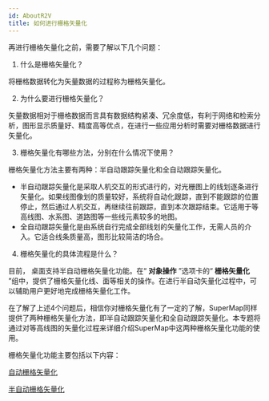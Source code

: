 ```yaml
---
id: AboutR2V
title: 如何进行栅格矢量化
---
```

再进行栅格矢量化之前，需要了解以下几个问题：

1. 什么是栅格矢量化？ 

将栅格数据转化为矢量数据的过程称为栅格矢量化。

2. 为什么要进行栅格矢量化？ 

矢量数据相对于栅格数据而言具有数据结构紧凑、冗余度低，有利于网络和检索分析，图形显示质量好、精度高等优点，在进行一些应用分析时需要对栅格数据进行矢量化。

3. 栅格矢量化有哪些方法，分别在什么情况下使用？ 

栅格矢量化方法主要有两种：半自动跟踪矢量化和全自动跟踪矢量化。

* 半自动跟踪矢量化是采取人机交互的形式进行的，对光栅图上的线划逐条进行矢量化。如果线图像划的质量较好，系统将自动化跟踪，直到不能跟踪的位置停止，然后通过人机交互，再继续往前跟踪，直到本次跟踪结束。它适用于等高线图、水系图、道路图等一些线元素较多的地图。
* 全自动跟踪矢量化是由系统自行完成全部线划的矢量化工作，无需人员的介入。它适合线条质量高，图形比较简洁的场合。
4. 栅格矢量化的具体流程是什么？ 

目前， 桌面支持半自动栅格矢量化功能。在“ **对象操作** ”选项卡的“ **栅格矢量化** ”组中，提供了栅格矢量化线、面等相关的操作。在进行半自动矢量化过程中，可以辅助用户更好地完成栅格矢量化工作。

在了解了上述4个问题后，相信你对栅格矢量化有了一定的了解，SuperMap同样提供了两种栅格矢量化方法，即半自动跟踪矢量化和全自动跟踪矢量化。本专题将通过对等高线图的矢量化过程来详细介绍SuperMap中这两种栅格矢量化功能的使用。

栅格矢量化功能主要包括以下内容：

 [自动栅格矢量化](AutoR2V)

 [半自动栅格矢量化](Semi-AutoR2V)

